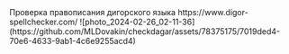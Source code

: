 <head>Проверка правописания дигорского языка</head>
https://www.digor-spellchecker.com/
![photo_2024-02-26_02-11-36](https://github.com/MLDovakin/checkdagar/assets/78375175/7019ded4-70e6-4633-9ab1-4c6e9255acd4)
